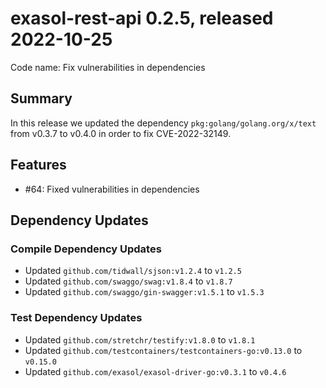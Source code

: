 # exasol-rest-api 0.2.5, released 2022-10-25

Code name: Fix vulnerabilities in dependencies

## Summary

In this release we updated the dependency `pkg:golang/golang.org/x/text` from v0.3.7 to v0.4.0 in order to fix CVE-2022-32149.

## Features

* #64: Fixed vulnerabilities in dependencies

## Dependency Updates

### Compile Dependency Updates

* Updated `github.com/tidwall/sjson:v1.2.4` to `v1.2.5`
* Updated `github.com/swaggo/swag:v1.8.4` to `v1.8.7`
* Updated `github.com/swaggo/gin-swagger:v1.5.1` to `v1.5.3`

### Test Dependency Updates

* Updated `github.com/stretchr/testify:v1.8.0` to `v1.8.1`
* Updated `github.com/testcontainers/testcontainers-go:v0.13.0` to `v0.15.0`
* Updated `github.com/exasol/exasol-driver-go:v0.3.1` to `v0.4.6`
